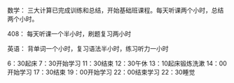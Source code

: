 数学：
三大计算已完成训练和总结，开始基础班课程。每天听课两个小时，总结两个小时。

408：
每天听课一个半小时，刷题复习两小时

英语：
背单词一个小时，复习语法半小时，练习听力一小时

6：30起床
7：30开始学习
11：30结束
12：30午休
13：10起床锻炼洗漱
14：00开始学习
17：30结束
19：00开始学习
22：00结束学习
22：30睡觉